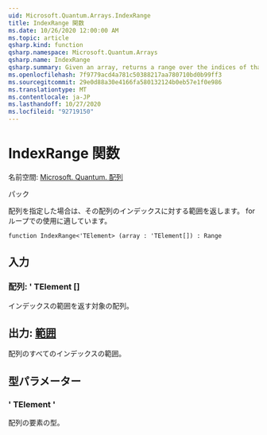 ```yaml
---
uid: Microsoft.Quantum.Arrays.IndexRange
title: IndexRange 関数
ms.date: 10/26/2020 12:00:00 AM
ms.topic: article
qsharp.kind: function
qsharp.namespace: Microsoft.Quantum.Arrays
qsharp.name: IndexRange
qsharp.summary: Given an array, returns a range over the indices of that array, suitable for use in a for loop.
ms.openlocfilehash: 7f9779acd4a781c50388217aa780710bd0b99ff3
ms.sourcegitcommit: 29e0d88a30e4166fa580132124b0eb57e1f0e986
ms.translationtype: MT
ms.contentlocale: ja-JP
ms.lasthandoff: 10/27/2020
ms.locfileid: "92719150"
---
```

# <a name="indexrange-function"></a>IndexRange 関数

名前空間: [Microsoft. Quantum. 配列](xref:Microsoft.Quantum.Arrays)

パック [](https://nuget.org/packages/)


配列を指定した場合は、その配列のインデックスに対する範囲を返します。 for ループでの使用に適しています。

```qsharp
function IndexRange<'TElement> (array : 'TElement[]) : Range
```


## <a name="input"></a>入力

### <a name="array--telement"></a>配列: ' TElement []

インデックスの範囲を返す対象の配列。



## <a name="output--range"></a>出力: [範囲](xref:microsoft.quantum.lang-ref.range)

配列のすべてのインデックスの範囲。

## <a name="type-parameters"></a>型パラメーター

### <a name="telement"></a>' TElement '

配列の要素の型。